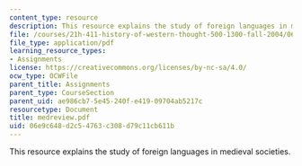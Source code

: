 ```yaml
---
content_type: resource
description: This resource explains the study of foreign languages in medieval societies.
file: /courses/21h-411-history-of-western-thought-500-1300-fall-2004/06e9c648d2c54763c308d79c11cb611b_medreview.pdf
file_type: application/pdf
learning_resource_types:
- Assignments
license: https://creativecommons.org/licenses/by-nc-sa/4.0/
ocw_type: OCWFile
parent_title: Assignments
parent_type: CourseSection
parent_uid: ae986cb7-5e45-240f-e419-09704ab5217c
resourcetype: Document
title: medreview.pdf
uid: 06e9c648-d2c5-4763-c308-d79c11cb611b
---
```

This resource explains the study of foreign languages in medieval societies.